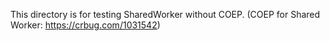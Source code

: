 This directory is for testing SharedWorker without COEP.
(COEP for Shared Worker: https://crbug.com/1031542)
